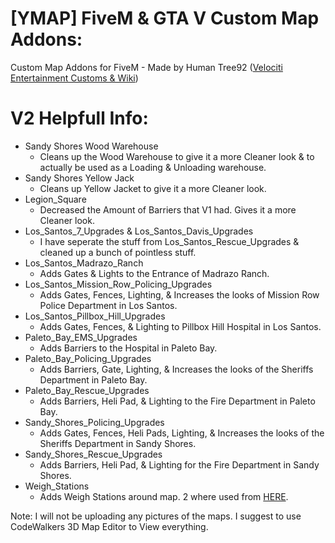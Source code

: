 # [YMAP] FiveM & GTA V Custom Map Addons:
Custom Map Addons for FiveM - Made by Human Tree92 ([Velociti Entertainment Customs & Wiki]( http://www.velocitientertainment.com/customs/ ))

# V2 Helpfull Info:
* Sandy Shores Wood Warehouse
  * Cleans up the Wood Warehouse to give it a more Cleaner look & to actually be used as a Loading & Unloading warehouse.
* Sandy Shores Yellow Jack
  * Cleans up Yellow Jacket to give it a more Cleaner look.
* Legion_Square
  * Decreased the Amount of Barriers that V1 had. Gives it a more Cleaner look.
* Los_Santos_7_Upgrades & Los_Santos_Davis_Upgrades
  * I have seperate the stuff from Los_Santos_Rescue_Upgrades & cleaned up a bunch of pointless stuff.
* Los_Santos_Madrazo_Ranch
  * Adds Gates & Lights to the Entrance of Madrazo Ranch.
* Los_Santos_Mission_Row_Policing_Upgrades
  * Adds Gates, Fences, Lighting, & Increases the looks of Mission Row Police Department in Los Santos.
* Los_Santos_Pillbox_Hill_Upgrades
  * Adds Gates, Fences, & Lighting to Pillbox Hill Hospital in Los Santos.
* Paleto_Bay_EMS_Upgrades
  * Adds Barriers to the Hospital in Paleto Bay.
* Paleto_Bay_Policing_Upgrades
  * Adds Barriers, Gate, Lighting, & Increases the looks of the Sheriffs Department in Paleto Bay.
* Paleto_Bay_Rescue_Upgrades
  * Adds Barriers, Heli Pad, & Lighting to the Fire Department in Paleto Bay.
* Sandy_Shores_Policing_Upgrades
  * Adds Gates, Fences, Heli Pads, Lighting, & Increases the looks of the Sheriffs Department in Sandy Shores.
* Sandy_Shores_Rescue_Upgrades
  * Adds Barriers, Heli Pad, & Lighting for the Fire Department in Sandy Shores.
* Weigh_Stations
  * Adds Weigh Stations around map. 2 where used from [HERE](https://www.gta5-mods.com/maps/weigh-station-officerdeyoung).

Note: I will not be uploading any pictures of the maps. I suggest to use CodeWalkers 3D Map Editor to View everything.
